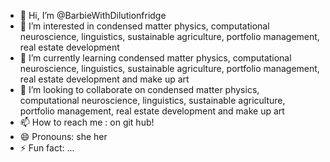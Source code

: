 - 👋 Hi, I’m @BarbieWithDilutionfridge
- 👀 I’m interested in condensed matter physics, computational neuroscience, linguistics, sustainable agriculture, portfolio management, real estate development
- 🌱 I’m currently learning  condensed matter physics, computational neuroscience, linguistics, sustainable agriculture, portfolio management, real estate development and make up art
- 💞️ I’m looking to collaborate on condensed matter physics, computational neuroscience, linguistics, sustainable agriculture, portfolio management, real estate development and make up art
- 📫 How to reach me : on git hub!
- 😄 Pronouns: she her
- ⚡ Fun fact: ...

<!---
BarbieWithDilutionfridge/BarbieWithDilutionfridge is a ✨ special ✨ repository because its `README.md` (this file) appears on your GitHub profile.
You can click the Preview link to take a look at your changes.
--->

